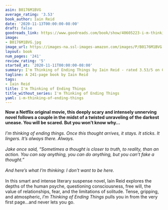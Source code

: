 ```yaml
---
asin: B0176M1BVG
average_rating: '3.53'
book_author: Iain Reid
date: '2020-11-13T00:00:00-08:00'
draft: false
goodreads_link: https://www.goodreads.com/book/show/40605223-i-m-thinking-of-ending-things
image:
- B0176M1BVG.jpg
image_url: https://images-na.ssl-images-amazon.com/images/P/B0176M1BVG.01._SCLZZZZZZZ.jpg
layout: book
num_pages: '241'
review_rating: '5'
started_at: '2020-11-11T00:00:00-08:00'
summary: I'm Thinking of Ending Things by Iain Reid - rated 3.53/5 on Goodreads
tagline: A 241-page book by Iain Reid
tags:
- Iain Reid
title: I'm Thinking of Ending Things
title_without_series: I'm Thinking of Ending Things
yaml: i-m-thinking-of-ending-things
---
```


<b>Now a Netflix original movie, this deeply scary and intensely unnerving novel follows a couple in the midst of a twisted unraveling of the darkest unease. You will be scared. But you won’t know why…</b><br /><br /><i>I’m thinking of ending things. Once this thought arrives, it stays. It sticks. It lingers. It’s always there. Always.</i><br /> <br /> <i>Jake once said, “Sometimes a thought is closer to truth, to reality, than an action. You can say anything, you can do anything, but you can’t fake a thought.”</i><br /> <br /> <i>And here’s what I’m thinking: I don’t want to be here.</i><br /> <br />In this smart and intense literary suspense novel, Iain Reid explores the depths of the human psyche, questioning consciousness, free will, the value of relationships, fear, and the limitations of solitude. Tense, gripping, and atmospheric, <i>I’m Thinking of Ending Things</i> pulls you in from the very first page…and never lets you go.